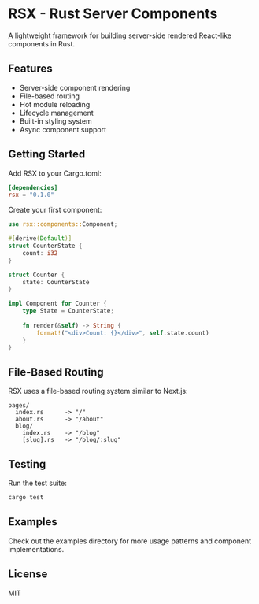 # RSX - Rust Server Components

A lightweight framework for building server-side rendered React-like components in Rust.

## Features

- Server-side component rendering
- File-based routing
- Hot module reloading
- Lifecycle management
- Built-in styling system
- Async component support

## Getting Started

Add RSX to your Cargo.toml:

```toml
[dependencies]
rsx = "0.1.0"
```

Create your first component:

```rust
use rsx::components::Component;

#[derive(Default)]
struct CounterState {
    count: i32
}

struct Counter {
    state: CounterState
}

impl Component for Counter {
    type State = CounterState;
    
    fn render(&self) -> String {
        format!("<div>Count: {}</div>", self.state.count)
    }
}
```

## File-Based Routing

RSX uses a file-based routing system similar to Next.js:

```
pages/
  index.rs      -> "/"
  about.rs      -> "/about"
  blog/
    index.rs    -> "/blog"
    [slug].rs   -> "/blog/:slug"
```

## Testing

Run the test suite:
```bash
cargo test
```

## Examples

Check out the examples directory for more usage patterns and component implementations.

## License

MIT